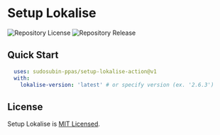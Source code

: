 # Setup Lokalise

![Repository License](https://img.shields.io/github/license/sudosubin-ppas/setup-lokalise-action)
![Repository Release](https://img.shields.io/github/v/release/sudosubin-ppas/setup-lokalise-action)


## Quick Start

```yml
  uses: sudosubin-ppas/setup-lokalise-action@v1
  with:
    lokalise-version: 'latest' # or specify version (ex. '2.6.3')
```


## License

Setup Lokalise is [MIT Licensed](./LICENSE).

